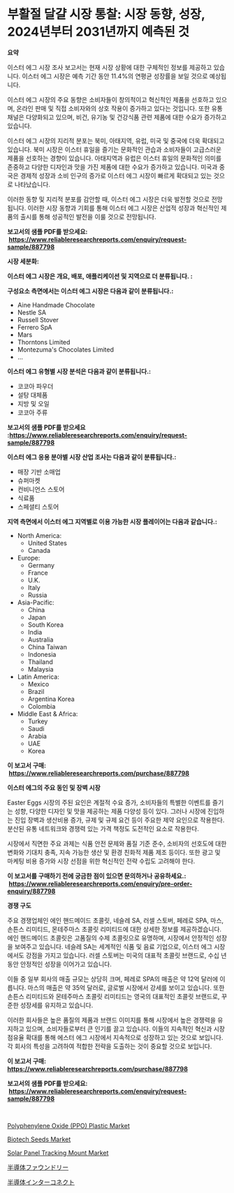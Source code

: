 <p><h1>부활절 달걀 시장 통찰: 시장 동향, 성장, 2024년부터 2031년까지 예측된 것</h1></p><p><strong>요약</strong></p>
<p><p>이스터 에그 시장 조사 보고서는 현재 시장 상황에 대한 구체적인 정보를 제공하고 있습니다. 이스터 에그 시장은 예측 기간 동안 11.4%의 연평균 성장률을 보일 것으로 예상됩니다.</p><p>이스터 에그 시장의 주요 동향은 소비자들이 창의적이고 혁신적인 제품을 선호하고 있으며, 온라인 판매 및 직접 소비자와의 상호 작용이 증가하고 있다는 것입니다. 또한 유통 채널은 다양화되고 있으며, 비건, 유기농 및 건강식품 관련 제품에 대한 수요가 증가하고 있습니다.</p><p>이스터 에그 시장의 지리적 분포는 북미, 아태지역, 유럽, 미국 및 중국에 더욱 확대되고 있습니다. 북미 시장은 이스터 휴일을 즐기는 문화적인 관습과 소비자들이 고급스러운 제품을 선호하는 경향이 있습니다. 아태지역과 유럽은 이스터 휴일의 문화적인 의미를 존중하고 다양한 디자인과 맛을 가진 제품에 대한 수요가 증가하고 있습니다. 미국과 중국은 경제적 성장과 소비 인구의 증가로 이스터 에그 시장이 빠르게 확대되고 있는 것으로 나타났습니다.</p><p>이러한 동향 및 지리적 분포를 감안할 때, 이스터 에그 시장은 더욱 발전할 것으로 전망됩니다. 이러한 시장 동향과 기회를 통해 이스터 에그 시장은 산업적 성장과 혁신적인 제품의 출시를 통해 성공적인 발전을 이룰 것으로 전망됩니다.</p></p>
<p><strong>보고서의 샘플 PDF를 받으세요: &nbsp;<a href="https://www.reliableresearchreports.com/enquiry/request-sample/887798">https://www.reliableresearchreports.com/enquiry/request-sample/887798</a></strong></p>
<p><strong>시장 세분화:</strong></p>
<p><strong> 이스터 에그 시장은 개요, 배포, 애플리케이션 및 지역으로 더 분류됩니다. :</strong></p>
<p><strong>구성요소 측면에서는 이스터 에그 시장은 다음과 같이 분류됩니다.:</strong></p>
<p><ul><li>Aine Handmade Chocolate</li><li>Nestle SA</li><li>Russell Stover</li><li>Ferrero SpA</li><li>Mars</li><li>Thorntons Limited</li><li>Montezuma's Chocolates Limited</li><li>...</li></ul></p>
<p><strong> 이스터 에그 유형별 시장 분석은 다음과 같이 분류됩니다.:</strong></p>
<p><ul><li>코코아 파우더</li><li>설탕 대체품</li><li>지방 및 오일</li><li>코코아 주류</li></ul></p>
<p><strong>보고서의 샘플 PDF를 받으세요 :<a href="https://www.reliableresearchreports.com/enquiry/request-sample/887798">https://www.reliableresearchreports.com/enquiry/request-sample/887798</a></strong></p>
<p><strong> 이스터 에그 응용 분야별 시장 산업 조사는 다음과 같이 분류됩니다.:</strong></p>
<p><ul><li>매장 기반 소매업</li><li>슈퍼마켓</li><li>컨비니언스 스토어</li><li>식료품</li><li>스페셜티 스토어</li></ul></p>
<p><strong>지역 측면에서 이스터 에그 지역별로 이용 가능한 시장 플레이어는 다음과 같습니다.:</strong></p>
<p><ul>
    <li>
        North America:
        <ul>
            <li>United States</li>
            <li>Canada</li>
        </ul>
    </li>
    <li>
        Europe:
        <ul>
            <li>Germany</li>
            <li>France</li>
            <li>U.K.</li>
            <li>Italy</li>
            <li>Russia</li>
        </ul>
    </li>
    <li>
        Asia-Pacific:
        <ul>
            <li>China</li>
            <li>Japan</li>
            <li>South Korea</li>
            <li>India</li>
            <li>Australia</li>
            <li>China Taiwan</li>
            <li>Indonesia</li>
            <li>Thailand</li>
            <li>Malaysia</li>
        </ul>
    </li>
    <li>
        Latin America:
        <ul>
            <li>Mexico</li>
            <li>Brazil</li>
            <li>Argentina Korea</li>
            <li>Colombia</li>
        </ul>
    </li>
    <li>
        Middle East & Africa:
        <ul>
            <li>Turkey</li>
            <li>Saudi</li>
            <li>Arabia</li>
            <li>UAE</li>
            <li>Korea</li>
        </ul>
    </li>
    </ul></p>
<p><strong>이 보고서 구매: &nbsp;<a href="https://www.reliableresearchreports.com/purchase/887798">https://www.reliableresearchreports.com/purchase/887798</a></strong></p>
<p><strong>이스터 에그의 주요 동인 및 장벽 시장</strong></p>
<p><p>Easter Eggs 시장의 주된 요인은 계절적 수요 증가, 소비자들의 특별한 이벤트를 즐기는 성향, 다양한 디자인 및 맛을 제공하는 제품 다양성 등이 있다. 그러나 시장에 진입하는 진입 장벽과 생산비용 증가, 규제 및 규제 요건 등이 주요한 제약 요인으로 작용한다. 분산된 유통 네트워크와 경쟁력 있는 가격 책정도 도전적인 요소로 작용한다.</p><p>시장에서 직면한 주요 과제는 식품 안전 문제와 품질 기준 준수, 소비자의 선호도에 대한 변화와 기대치 충족, 지속 가능한 생산 및 환경 친화적 제품 제조 등이다. 또한 광고 및 마케팅 비용 증가와 시장 선점을 위한 혁신적인 전략 수립도 고려해야 한다.</p></p>
<p><strong>이 보고서를 구매하기 전에 궁금한 점이 있으면 문의하거나 공유하세요.: &nbsp;<a href="https://www.reliableresearchreports.com/enquiry/pre-order-enquiry/887798">https://www.reliableresearchreports.com/enquiry/pre-order-enquiry/887798</a></strong></p>
<p><strong>경쟁 구도</strong></p>
<p><p>주요 경쟁업체인 에인 핸드메이드 초콜릿, 네슬레 SA, 러셀 스토버, 페레로 SPA, 마스, 손튼스 리미티드, 몬테주마스 초콜릿 리미티드에 대한 상세한 정보를 제공하겠습니다. 에인 핸드메이드 초콜릿은 고품질의 수제 초콜릿으로 유명하며, 시장에서 안정적인 성장을 보여주고 있습니다. 네슬레 SA는 세계적인 식품 및 음료 기업으로, 이스터 에그 시장에서도 강점을 가지고 있습니다. 러셀 스토버는 미국의 대표적 초콜릿 브랜드로, 수십 년 동안 안정적인 성장을 이어가고 있습니다.</p><p>이들 중 일부 회사의 매출 규모는 상당히 크며, 페레로 SPA의 매출은 약 12억 달러에 이릅니다. 마스의 매출은 약 35억 달러로, 글로벌 시장에서 강세를 보이고 있습니다. 또한 손튼스 리미티드와 몬테주마스 초콜릿 리미티드는 영국의 대표적인 초콜릿 브랜드로, 꾸준한 성장세를 유지하고 있습니다.</p><p>이러한 회사들은 높은 품질의 제품과 브랜드 이미지를 통해 시장에서 높은 경쟁력을 유지하고 있으며, 소비자들로부터 큰 인기를 끌고 있습니다. 이들의 지속적인 혁신과 시장 점유율 확대를 통해 에스터 에그 시장에서 지속적으로 성장하고 있는 것으로 보입니다.각 회사의 특성을 고려하여 적합한 전략을 도출하는 것이 중요할 것으로 보입니다.</p></p>
<p><strong>이 보고서 구매: &nbsp; <a href="https://www.reliableresearchreports.com/purchase/887798">https://www.reliableresearchreports.com/purchase/887798</a></strong></p>
<p><strong>보고서의 샘플 PDF를 받으세요: &nbsp;<a href="https://www.reliableresearchreports.com/enquiry/request-sample/887798">https://www.reliableresearchreports.com/enquiry/request-sample/887798</a></strong><strong></strong></p>
<p>&nbsp;</p>
<p><p><a href="https://view.publitas.com/reportprime-1/global-polyphenylene-oxide-ppo-plastic-market-size-and-market-trends-insights-and-projections-from-2024-to-2031/">Polyphenylene Oxide (PPO) Plastic Market</a></p><p><a href="https://github.com/sofayahoo2023/Market-Research-Report-List-3/blob/main/biotech-seeds-market.md">Biotech Seeds Market</a></p><p><a href="https://silk-columnist-571.notion.site/Solar-Panel-Tracking-Mount-Market-Challenges-Opportunities-and-Growth-Drivers-and-Major-Market-Pl-9ecce46ba8d8404ebb6685f12c483771">Solar Panel Tracking Mount Market</a></p><p><a href="https://medium.com/@myrtiswest1/%E3%82%BB%E3%83%9F%E3%82%B3%E3%83%B3%E3%83%80%E3%82%AF%E3%82%BF%E3%83%BC-%E3%83%95%E3%82%A1%E3%82%A6%E3%83%B3%E3%83%89%E3%83%AA%E5%B8%82%E5%A0%B4%E3%81%AE%E3%83%A1%E3%83%88%E3%83%AA%E3%83%83%E3%82%AF%E3%82%B9%E3%82%92%E8%A7%A3%E8%AA%AD%E3%81%99%E3%82%8B-%E5%B8%82%E5%A0%B4%E3%82%B7%E3%82%A7%E3%82%A2-%E3%83%88%E3%83%AC%E3%83%B3%E3%83%89-%E6%88%90%E9%95%B7%E3%83%91%E3%82%BF%E3%83%BC%E3%83%B3-b353ff6a14cd">半導体ファウンドリー</a></p><p><a href="https://medium.com/@myrtiswest1/%E5%8D%8A%E5%B0%8E%E4%BD%93%E3%82%A4%E3%83%B3%E3%82%BF%E3%83%BC%E3%82%B3%E3%83%8D%E3%82%AF%E3%83%88%E5%B8%82%E5%A0%B4-%E7%AB%B6%E4%BA%89%E5%88%86%E6%9E%90-%E5%B8%82%E5%A0%B4%E5%8B%95%E5%90%91%E3%81%8A%E3%82%88%E3%81%B32031%E5%B9%B4%E3%81%BE%E3%81%A7%E3%81%AE%E4%BA%88%E6%B8%AC-ea378c753bff">半導体インターコネクト</a></p></p>